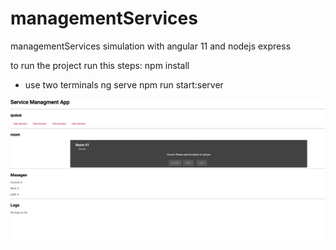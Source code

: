 # managementServices

managementServices simulation with angular 11 and nodejs express

to run the project run this steps:
npm install
- use two terminals
  ng serve 
  npm run start:server

![](managementServices-gif.gif)